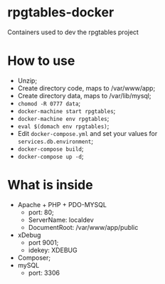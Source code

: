 # rpgtables-docker
Containers used to dev the rpgtables project

# How to use
 - Unzip;
 - Create directory code, maps to /var/www/app;
 - Create directory data, maps to /var/lib/mysql;
 - `chomod -R 0777 data`;
 - `docker-machine start rpgtables`;
 - `docker-machine env rpgtables`;
 - `eval $(domach env rpgtables)`;
 - Edit `docker-compose.yml` and set your values for `services.db.environment`;
 - `docker-compose build`;
 - `docker-compose up -d`;

# What is inside
 - Apache + PHP + PDO-MYSQL
   - port: 80;
   - ServerName: localdev
   - DocumentRoot: /var/www/app/public
 - xDebug
   - port 9001;
   - idekey: XDEBUG
 - Composer;
 - mySQL
   - port: 3306

